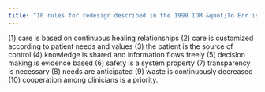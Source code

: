 ```yaml
---
title: "10 rules for redesign described in the 1999 IOM &quot;To Err is Human&quot; report:"
---
```

(1) care is based on continuous healing relationships 
(2) care is customized according to patient needs and values 
(3) the patient is the source of control 
(4) knowledge is shared and information flows freely 
(5) decision making is evidence based 
(6) safety is a system property 
(7) transparency is necessary 
(8) needs are anticipated 
(9) waste is continuously decreased 
(10) cooperation among clinicians is a priority.

